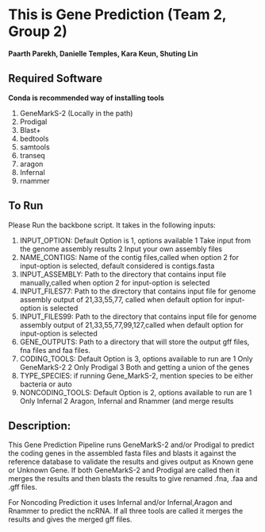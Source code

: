 # This is Gene Prediction (Team 2, Group 2)
**Paarth Parekh, Danielle Temples, Kara Keun, Shuting Lin**

## Required Software
**Conda is recommended way of installing tools**

1. GeneMarkS-2 (Locally in the path)
2. Prodigal
3. Blast+
4. bedtools
5. samtools
6. transeq
7. aragon
8. Infernal
9. rnammer

## To Run
Please Run the backbone script. It takes in the following inputs:
1. INPUT_OPTION:	Default Option is 1, options available
                		1 Take input from the genome assembly results 
                		2 Input your own assembly files
2. NAME_CONTIGS:	Name of the contig files,called when option 2 for input-option is selected, default considered is contigs.fasta
3. INPUT_ASSEMBLY:	Path to the directory that contains input file manually,called when option 2 for input-option is selected
4. INPUT_FILES77:	Path to the directory that contains input file for genome assembly output of 21,33,55,77, called when default option for input-option is selected
5. INPUT_FILES99:	Path to the directory that contains input file for genome assembly output of 21,33,55,77,99,127,called when default option for input-option is selected
6. GENE_OUTPUTS:	Path to a directory that will store the output gff files, fna files and faa files.
7. CODING_TOOLS:	Default Option is 3, options available to run are
                        	1 Only GeneMarkS-2 
                        	2 Only Prodigal 
                        	3 Both and getting a union of the genes
8. TYPE_SPECIES:	if running Gene_MarkS-2, mention species to be either bacteria or auto
9. NONCODING_TOOLS:	Default Option is 2, options available to run are
                        	1 Only Infernal 
                        	2 Aragon, Infernal and Rnammer (and merge results

## Description:
This Gene Prediction Pipeline runs GeneMarkS-2 and/or Prodigal to predict the coding genes in the assembled fasta files and blasts it against the reference database to validate the results and gives output as Known gene or Unknown Gene. If both GeneMarkS-2 and Prodigal are called then it merges the results and then blasts the results to give renamed .fna, .faa and .gff files. 

For Noncoding Prediction it uses Infernal and/or Infernal,Aragon and Rnammer to predict the ncRNA. If all three tools are called it merges the results and gives the merged gff files.
